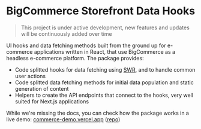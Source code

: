 # BigCommerce Storefront Data Hooks

> This project is under active development, new features and updates will be continuously added over time

UI hooks and data fetching methods built from the ground up for e-commerce applications written in React, that use BigCommerce as a headless e-commerce platform. The package provides:

- Code splitted hooks for data fetching using [SWR](https://swr.vercel.app/), and to handle common user actions
- Code splitted data fetching methods for initial data population and static generation of content
- Helpers to create the API endpoints that connect to the hooks, very well suited for Next.js applications

While we're missing the docs, you can check how the package works in a live demo: [commerce-demo.vercel.app](https://commerce-demo.vercel.app/) ([repo](https://github.com/vercel/commerce))
